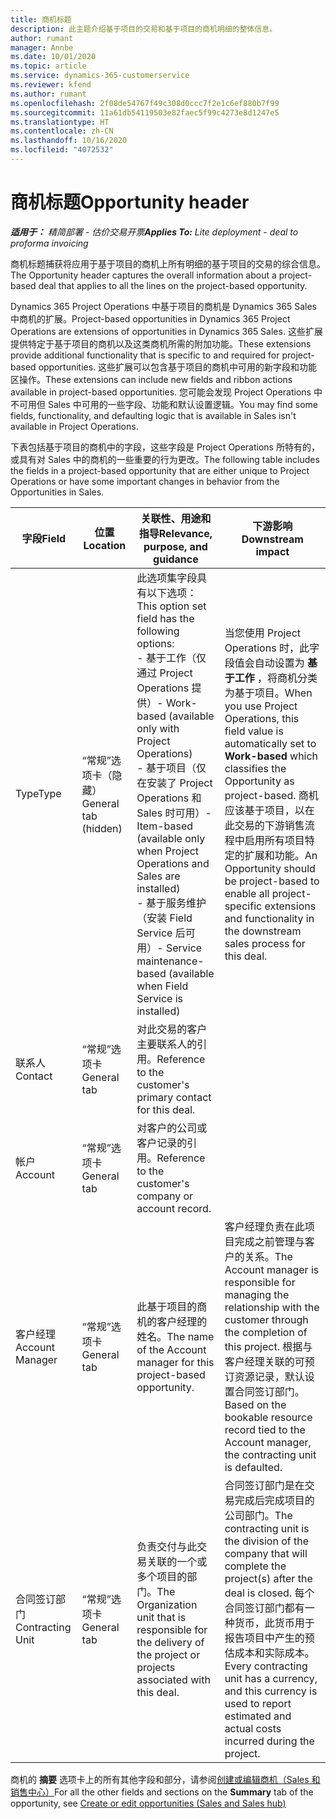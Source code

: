 ```yaml
---
title: 商机标题
description: 此主题介绍基于项目的交易和基于项目的商机明细的整体信息。
author: rumant
manager: Annbe
ms.date: 10/01/2020
ms.topic: article
ms.service: dynamics-365-customerservice
ms.reviewer: kfend
ms.author: rumant
ms.openlocfilehash: 2f08de54767f49c308d0ccc7f2e1c6ef880b7f99
ms.sourcegitcommit: 11a61db54119503e82faec5f99c4273e8d1247e5
ms.translationtype: HT
ms.contentlocale: zh-CN
ms.lasthandoff: 10/16/2020
ms.locfileid: "4072532"
---
```

# <a name="opportunity-header"></a><span data-ttu-id="1b609-103">商机标题</span><span class="sxs-lookup"><span data-stu-id="1b609-103">Opportunity header</span></span>

<span data-ttu-id="1b609-104">_**适用于：** 精简部署 - 估价交易开票_</span><span class="sxs-lookup"><span data-stu-id="1b609-104">_**Applies To:** Lite deployment - deal to proforma invoicing_</span></span>

<span data-ttu-id="1b609-105">商机标题捕获将应用于基于项目的商机上所有明细的基于项目的交易的综合信息。</span><span class="sxs-lookup"><span data-stu-id="1b609-105">The Opportunity header captures the overall information about a project-based deal that applies to all the lines on the project-based opportunity.</span></span>

<span data-ttu-id="1b609-106">Dynamics 365 Project Operations 中基于项目的商机是 Dynamics 365 Sales 中商机的扩展。</span><span class="sxs-lookup"><span data-stu-id="1b609-106">Project-based opportunities in Dynamics 365 Project Operations are extensions of opportunities in Dynamics 365 Sales.</span></span> <span data-ttu-id="1b609-107">这些扩展提供特定于基于项目的商机以及这类商机所需的附加功能。</span><span class="sxs-lookup"><span data-stu-id="1b609-107">These extensions provide additional functionality that is specific to and required for project-based opportunities.</span></span> <span data-ttu-id="1b609-108">这些扩展可以包含基于项目的商机中可用的新字段和功能区操作。</span><span class="sxs-lookup"><span data-stu-id="1b609-108">These extensions can include new fields and ribbon actions available in project-based opportunities.</span></span> <span data-ttu-id="1b609-109">您可能会发现 Project Operations 中不可用但 Sales 中可用的一些字段、功能和默认设置逻辑。</span><span class="sxs-lookup"><span data-stu-id="1b609-109">You may find some fields, functionality, and defaulting logic that is available in Sales isn't available in Project Operations.</span></span>

<span data-ttu-id="1b609-110">下表包括基于项目的商机中的字段，这些字段是 Project Operations 所特有的，或具有对 Sales 中的商机的一些重要的行为更改。</span><span class="sxs-lookup"><span data-stu-id="1b609-110">The following table includes the fields in a project-based opportunity that are either unique to Project Operations or have some important changes in behavior from the Opportunities in Sales.</span></span>

| <span data-ttu-id="1b609-111">**字段**</span><span class="sxs-lookup"><span data-stu-id="1b609-111">**Field**</span></span> | <span data-ttu-id="1b609-112">**位置**</span><span class="sxs-lookup"><span data-stu-id="1b609-112">**Location**</span></span> | <span data-ttu-id="1b609-113">**关联性、用途和指导**</span><span class="sxs-lookup"><span data-stu-id="1b609-113">**Relevance, purpose, and guidance**</span></span> | <span data-ttu-id="1b609-114">**下游影响**</span><span class="sxs-lookup"><span data-stu-id="1b609-114">**Downstream impact**</span></span> |
| --- | --- | --- | --- |
| <span data-ttu-id="1b609-115">Type</span><span class="sxs-lookup"><span data-stu-id="1b609-115">Type</span></span> | <span data-ttu-id="1b609-116">“常规”选项卡（隐藏）</span><span class="sxs-lookup"><span data-stu-id="1b609-116">General tab (hidden)</span></span> | <span data-ttu-id="1b609-117">此选项集字段具有以下选项：</span><span class="sxs-lookup"><span data-stu-id="1b609-117">This option set field has the following options:</span></span></br><span data-ttu-id="1b609-118">- 基于工作（仅通过 Project Operations 提供）</span><span class="sxs-lookup"><span data-stu-id="1b609-118">- Work-based (available only with Project Operations)</span></span></br><span data-ttu-id="1b609-119">- 基于项目（仅在安装了 Project Operations 和 Sales 时可用）</span><span class="sxs-lookup"><span data-stu-id="1b609-119">- Item-based (available only when Project Operations and Sales are installed)</span></span></br><span data-ttu-id="1b609-120">- 基于服务维护（安装 Field Service 后可用）</span><span class="sxs-lookup"><span data-stu-id="1b609-120">- Service maintenance-based (available when Field Service is installed)</span></span> | <span data-ttu-id="1b609-121">当您使用 Project Operations 时，此字段值会自动设置为 **基于工作** ，将商机分类为基于项目。</span><span class="sxs-lookup"><span data-stu-id="1b609-121">When you use Project Operations, this field value is automatically set to **Work-based** which classifies the Opportunity as project-based.</span></span> <span data-ttu-id="1b609-122">商机应该基于项目，以在此交易的下游销售流程中启用所有项目特定的扩展和功能。</span><span class="sxs-lookup"><span data-stu-id="1b609-122">An Opportunity should be project-based to enable all project-specific extensions and functionality in the downstream sales process for this deal.</span></span> |
| <span data-ttu-id="1b609-123">联系人​​</span><span class="sxs-lookup"><span data-stu-id="1b609-123">Contact</span></span> | <span data-ttu-id="1b609-124">“常规”选项卡</span><span class="sxs-lookup"><span data-stu-id="1b609-124">General tab</span></span> | <span data-ttu-id="1b609-125">对此交易的客户主要联系人的引用。</span><span class="sxs-lookup"><span data-stu-id="1b609-125">Reference to the customer's primary contact for this deal.</span></span> | |
| <span data-ttu-id="1b609-126">帐户​​</span><span class="sxs-lookup"><span data-stu-id="1b609-126">Account</span></span> | <span data-ttu-id="1b609-127">“常规”选项卡</span><span class="sxs-lookup"><span data-stu-id="1b609-127">General tab</span></span> | <span data-ttu-id="1b609-128">对客户的公司或客户记录的引用。</span><span class="sxs-lookup"><span data-stu-id="1b609-128">Reference to the customer's company or account record.</span></span> | |
| <span data-ttu-id="1b609-129">客户经理</span><span class="sxs-lookup"><span data-stu-id="1b609-129">Account Manager</span></span> | <span data-ttu-id="1b609-130">“常规”选项卡</span><span class="sxs-lookup"><span data-stu-id="1b609-130">General tab</span></span> | <span data-ttu-id="1b609-131">此基于项目的商机的客户经理的姓名。</span><span class="sxs-lookup"><span data-stu-id="1b609-131">The name of the Account manager for this project-based opportunity.</span></span> | <span data-ttu-id="1b609-132">客户经理负责在此项目完成之前管理与客户的关系。</span><span class="sxs-lookup"><span data-stu-id="1b609-132">The Account manager is responsible for managing the relationship with the customer through the completion of this project.</span></span> <span data-ttu-id="1b609-133">根据与客户经理关联的可预订资源记录，默认设置合同签订部门。</span><span class="sxs-lookup"><span data-stu-id="1b609-133">Based on the bookable resource record tied to the Account manager, the contracting unit is defaulted.</span></span> |
| <span data-ttu-id="1b609-134">合同签订部门</span><span class="sxs-lookup"><span data-stu-id="1b609-134">Contracting Unit</span></span> | <span data-ttu-id="1b609-135">“常规”选项卡</span><span class="sxs-lookup"><span data-stu-id="1b609-135">General tab</span></span> | <span data-ttu-id="1b609-136">负责交付与此交易关联的一个或多个项目的部门。</span><span class="sxs-lookup"><span data-stu-id="1b609-136">The Organization unit that is responsible for the delivery of the project or projects associated with this deal.</span></span> | <span data-ttu-id="1b609-137">合同签订部门是在交易完成后完成项目的公司部门。</span><span class="sxs-lookup"><span data-stu-id="1b609-137">The contracting unit is the division of the company that will complete the project(s) after the deal is closed.</span></span> <span data-ttu-id="1b609-138">每个合同签订部门都有一种货币，此货币用于报告项目中产生的预估成本和实际成本。</span><span class="sxs-lookup"><span data-stu-id="1b609-138">Every contracting unit has a currency, and this currency is used to report estimated and actual costs incurred during the project.</span></span> |

<span data-ttu-id="1b609-139">商机的 **摘要** 选项卡上的所有其他字段和部分，请参阅[创建或编辑商机（Sales 和销售中心）](https://docs.microsoft.com/dynamics365/sales-enterprise/create-edit-opportunity-sales)</span><span class="sxs-lookup"><span data-stu-id="1b609-139">For all the other fields and sections on the **Summary** tab of the opportunity, see [Create or edit opportunities (Sales and Sales hub)](https://docs.microsoft.com/dynamics365/sales-enterprise/create-edit-opportunity-sales)</span></span>
